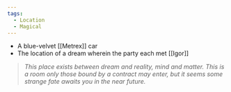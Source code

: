 ```yaml
---
tags:
  - Location
  - Magical
---
```

- A blue-velvet [[Metrex]] car
- The location of a dream wherein the party each met [[Igor]]

> *This place exists between dream and reality, mind and matter. This is a room only those bound by a contract may enter, but it seems some strange fate awaits you in the near future.*